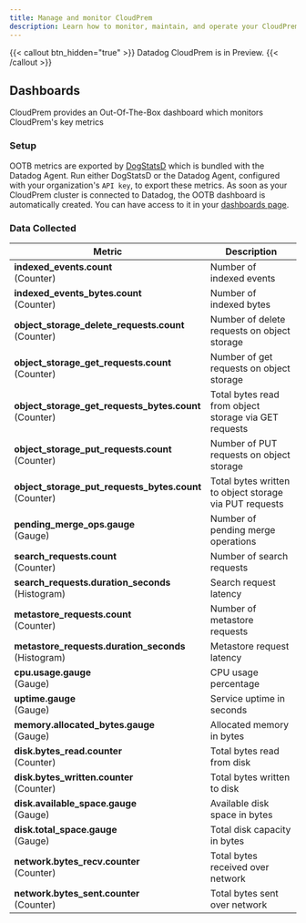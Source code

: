```yaml
---
title: Manage and monitor CloudPrem
description: Learn how to monitor, maintain, and operate your CloudPrem deployment
---
```


{{< callout btn_hidden="true" >}}
  Datadog CloudPrem is in Preview.
{{< /callout >}}

## Dashboards

CloudPrem provides an Out-Of-The-Box dashboard which monitors CloudPrem's key metrics

### Setup

OOTB metrics are exported by [DogStatsD][1] which is bundled with the Datadog Agent. Run either DogStatsD or the Datadog Agent, configured with your organization's `API key`, to export these metrics. As soon as your CloudPrem cluster is connected to Datadog, the OOTB dashboard is automatically created. You can have access to it in your [dashboards page][2].

### Data Collected

| Metric | Description |
|---|---|
| **indexed_events.count**<br/>(Counter) | Number of indexed events |
| **indexed_events_bytes.count**<br/>(Counter) | Number of indexed bytes |
| **object_storage_delete_requests.count**<br/>(Counter) | Number of delete requests on object storage |
| **object_storage_get_requests.count**<br/>(Counter) | Number of get requests on object storage |
| **object_storage_get_requests_bytes.count**<br/>(Counter) | Total bytes read from object storage via GET requests |
| **object_storage_put_requests.count**<br/>(Counter) | Number of PUT requests on object storage |
| **object_storage_put_requests_bytes.count**<br/>(Counter) | Total bytes written to object storage via PUT requests |
| **pending_merge_ops.gauge**<br/>(Gauge) | Number of pending merge operations |
| **search_requests.count**<br/>(Counter) | Number of search requests |
| **search_requests.duration_seconds**<br/>(Histogram) | Search request latency |
| **metastore_requests.count**<br/>(Counter) | Number of metastore requests |
| **metastore_requests.duration_seconds**<br/>(Histogram) | Metastore request latency |
| **cpu.usage.gauge**<br/>(Gauge) | CPU usage percentage |
| **uptime.gauge**<br/>(Gauge) | Service uptime in seconds |
| **memory.allocated_bytes.gauge**<br/>(Gauge) | Allocated memory in bytes |
| **disk.bytes_read.counter**<br/>(Counter) | Total bytes read from disk |
| **disk.bytes_written.counter**<br/>(Counter) | Total bytes written to disk |
| **disk.available_space.gauge**<br/>(Gauge) | Available disk space in bytes |
| **disk.total_space.gauge**<br/>(Gauge) | Total disk capacity in bytes |
| **network.bytes_recv.counter**<br/>(Counter) | Total bytes received over network |
| **network.bytes_sent.counter**<br/>(Counter) | Total bytes sent over network |

<!-- ## Alerts, autoscaling, upgrades

Coming soon. -->

[1]: https://docs.datadoghq.com/developers/dogstatsd/?tab=hostagent
[2]: https://app.datadoghq.com/dashboard/lists?q=cloudprem&p=1
